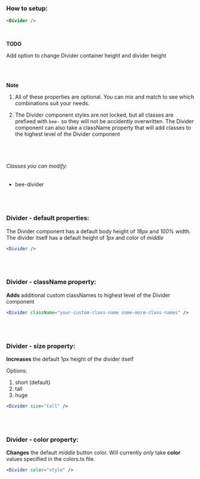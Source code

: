 ### How to setup:
```html
<Divider />
```

<br />

**TODO**

Add option to change Divider container height and divider height

<br />
<br />

**Note**

1. All of these properties are optional.  You can mix and match to see which combinations suit your 
needs.  

2. The Divider component styles are not locked, but all classes are prefixed with `bee-` so they will not be accidently overwritten.  The Divider component can also take a className property that will add classes to the highest level of the Divider component

<br />
<br />

###### Classes you can modify:

- bee-divider

<br />
<br />


### Divider - default properties:

The Divider component has a default body height of *18px* and *100%* width.  The divider itself has a default height of *1px* and color of *middle*

```jsx
<Divider />
```

<br />
<br />

### Divider - className property:

**Adds** additional custom classNames to highest level of the Divider component

```jsx
<Divider className="your-custom-class-name some-more-class-names" />
```

<br />
<br />

### Divider - size property:

**Increases** the default 1px height of the divider itself

Options:

1. short (default)
2. tall 
3. huge

```jsx
<Divider size="tall" />
```

<br />
<br />

### Divider - color property:

**Changes** the default *middle* button color.  Will currently *only* take **color** values specified in the colors.ts file.

```jsx
<Divider color="style" />
```